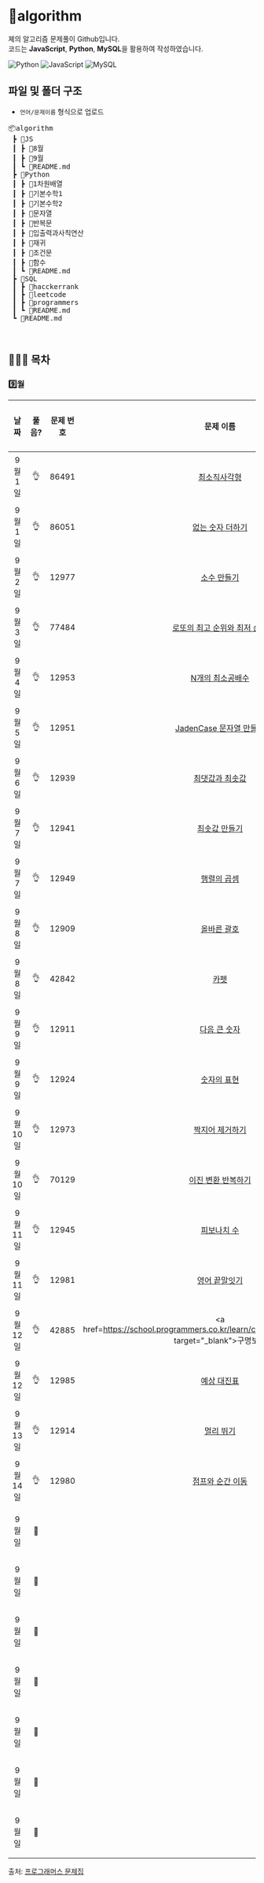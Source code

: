 # :cactus:algorithm
졔의 알고리즘 문제풀이 Github입니다.  
코드는 **JavaScript**, **Python**, **MySQL**을 활용하여 작성하였습니다. 

![Python](https://img.shields.io/badge/python-3670A0?style=for-the-badge&logo=python&logoColor=ffdd54)
![JavaScript](https://img.shields.io/badge/javascript-%23323330.svg?style=for-the-badge&logo=javascript&logoColor=%23F7DF1E)
![MySQL](https://img.shields.io/badge/mysql-4479A1?style=for-the-badge&logo=mysql&logoColor=white)
<br/>

## 파일 및 폴더 구조
- `언어/문제이름` 형식으로 업로드
<pre>
📦algorithm
 ┣ 📂JS
 ┃ ┣ 📂8월
 ┃ ┣ 📂9월
 ┃ ┗ 📜README.md
 ┣ 📂Python
 ┃ ┣ 📂1차원배열
 ┃ ┣ 📂기본수학1
 ┃ ┣ 📂기본수학2
 ┃ ┣ 📂문자열
 ┃ ┣ 📂반복문
 ┃ ┣ 📂입출력과사칙연산
 ┃ ┣ 📂재귀
 ┃ ┣ 📂조건문
 ┃ ┣ 📂함수
 ┃ ┗ 📜README.md
 ┣ 📂SQL
 ┃ ┣ 📂hacckerrank
 ┃ ┣ 📂leetcode
 ┃ ┣ 📂programmers
 ┃ ┗ 📜README.md
 ┗ 📜README.md
</pre>
<br/>

## 💁🏻‍♀️ 목차

### 9️⃣월
|          날짜          |        풀음?         |        문제 번호         |        문제 이름         |         난이도          |        풀이 링크         |
| :-----: | :-----: | :-----: | :-----: | :-----: | :-----: |
| 9월 1일 |  :ok_hand:  | 86491 | <a href="https://school.programmers.co.kr/learn/courses/30/lessons/86491" target="_blank">최소직사각형</a> | Lv1 | <a href="./JS/9월/최소직사각형.js">바로가기</a> |
| 9월 1일 |  :ok_hand:  | 86051 | <a href="https://school.programmers.co.kr/learn/courses/30/lessons/86051" target="_blank">없는 숫자 더하기</a> | Lv1 | <a href="./JS/9월/없는숫자더하기.js">바로가기</a> |
| 9월 2일 |  :ok_hand:  | 12977 | <a href="https://school.programmers.co.kr/learn/courses/30/lessons/12977" target="_blank">소수 만들기</a> | Lv1 | <a href="./JS/9월/소수만들기.js">바로가기</a> |
| 9월 3일 |  :ok_hand:  | 77484 | <a href="https://school.programmers.co.kr/learn/courses/30/lessons/77484" target="_blank">로또의 최고 순위와 최저 순위</a> | Lv1 | <a href="./JS/9월/로또의최고순위와최저순위.js">바로가기</a> |
| 9월 4일 |  :ok_hand:  | 12953 | <a href="https://school.programmers.co.kr/learn/courses/30/lessons/12953" target="_blank">N개의 최소공배수</a> | Lv2 | <a href="./JS/9월/N개의최소공배수.js">바로가기</a> |
| 9월 5일 |  :ok_hand:  | 12951 | <a href="https://school.programmers.co.kr/learn/courses/30/lessons/12951" target="_blank">JadenCase 문자열 만들기</a> | Lv2 | <a href="./JS/9월/JadenCase문자열만들기.js">바로가기</a> |
| 9월 6일 |  :ok_hand:  | 12939 | <a href="https://school.programmers.co.kr/learn/courses/30/lessons/12939" target="_blank">최댓값과 최솟값</a> | Lv2 | <a href="./JS/9월/최댓값과최솟값.js">바로가기</a> |
| 9월 7일 |  :ok_hand:  | 12941 | <a href="https://school.programmers.co.kr/learn/courses/30/lessons/12941" target="_blank">최솟값 만들기</a> | Lv2 | <a href="./JS/9월/최솟값만들기.js">바로가기</a> |
| 9월 7일 |  :ok_hand:  | 12949 | <a href="https://school.programmers.co.kr/learn/courses/30/lessons/12949" target="_blank">행렬의 곱셈</a> | Lv2 | <a href="./JS/9월/행렬의곱셈.js">바로가기</a> |
| 9월 8일 |  :ok_hand:  | 12909 | <a href="https://school.programmers.co.kr/learn/courses/30/lessons/12909" target="_blank">올바른 괄호</a> | Lv2 | <a href="./JS/9월/올바른괄호.js">바로가기</a> |
| 9월 8일 |  :ok_hand:  | 42842 | <a href="https://school.programmers.co.kr/learn/courses/30/lessons/42842" target="_blank">카펫</a> | Lv2 | <a href="./JS/9월/카펫.js">바로가기</a> |
| 9월 9일 |  :ok_hand:  | 12911 | <a href="https://school.programmers.co.kr/learn/courses/30/lessons/12911" target="_blank">다음 큰 숫자</a> | Lv2 | <a href="./JS/9월/다음큰숫자.js">바로가기</a> |
| 9월 9일 |  :ok_hand:  | 12924 | <a href="https://school.programmers.co.kr/learn/courses/30/lessons/12924" target="_blank">숫자의 표현</a> | Lv2 | <a href="./JS/9월/숫자의표현.js">바로가기</a> |
| 9월 10일 |  :ok_hand:  | 12973 | <a href="https://school.programmers.co.kr/learn/courses/30/lessons/12973" target="_blank">짝지어 제거하기</a> | Lv2 | <a href="./JS/9월/짝지어제거하기.js">바로가기</a> |
| 9월 10일 |  :ok_hand:  | 70129 | <a href="https://school.programmers.co.kr/learn/courses/30/lessons/70129" target="_blank">이진 변환 반복하기</a> | Lv2 | <a href="./JS/9월/이진변환반복하기.js">바로가기</a> |
| 9월 11일 |  :ok_hand:  | 12945 | <a href="https://school.programmers.co.kr/learn/courses/30/lessons/12945" target="_blank">피보나치 수</a> | Lv2 | <a href="./JS/9월/피보나치수.js">바로가기</a> |
| 9월 11일 |  :ok_hand:  | 12981 | <a href="https://school.programmers.co.kr/learn/courses/30/lessons/12981" target="_blank">영어 끝말잇기</a> | Lv2 | <a href="./JS/9월/영어끝말잇기.js">바로가기</a> |
| 9월 12일 |  :ok_hand:  | 42885 | <a href=https://school.programmers.co.kr/learn/courses/30/lessons/42885" target="_blank">구명보트</a> | Lv2 | <a href="./JS/9월/구명보트.js">바로가기</a> |
| 9월 12일 |  :ok_hand:  | 12985 | <a href="https://school.programmers.co.kr/learn/courses/30/lessons/12985" target="_blank">예상 대진표</a> | Lv2 | <a href="./JS/9월/예상대진표.js">바로가기</a> |
| 9월 13일 |  :ok_hand:  | 12914 | <a href="https://school.programmers.co.kr/learn/courses/30/lessons/12914" target="_blank">멀리 뛰기</a> | Lv2 | <a href="./JS/9월/멀리뛰기.js">바로가기</a> |
| 9월 14일 |  :ok_hand:  | 12980 | <a href="https://school.programmers.co.kr/learn/courses/30/lessons/12980" target="_blank">점프와 순간 이동</a> | Lv2 | <a href="./JS/9월/점프와순간이동.js">바로가기</a> |
| 9월 일 |  :running:  |  | <a href="" target="_blank"></a> | Lv2 | <a href="./JS/9월/.js">바로가기</a> |
| 9월 일 |  :running:  |  | <a href="" target="_blank"></a> | Lv2 | <a href="./JS/9월/.js">바로가기</a> |
| 9월 일 |  :running:  |  | <a href="" target="_blank"></a> | Lv2 | <a href="./JS/9월/.js">바로가기</a> |
| 9월 일 |  :running:  |  | <a href="" target="_blank"></a> | Lv2 | <a href="./JS/9월/.js">바로가기</a> |
| 9월 일 |  :running:  |  | <a href="" target="_blank"></a> | Lv2 | <a href="./JS/9월/.js">바로가기</a> |
| 9월 일 |  :running:  |  | <a href="" target="_blank"></a> | Lv2 | <a href="./JS/9월/.js">바로가기</a> |
| 9월 일 |  :running:  |  | <a href="" target="_blank"></a> | Lv2 | <a href="./JS/9월/.js">바로가기</a> |

출처: [프로그래머스 문제집](https://school.programmers.co.kr/learn/challenges)
